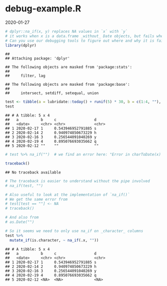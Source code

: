 debug-example.R
================
2020-01-27

``` r
# dplyr::na_if(x, y) replaces NA values in `x` with `y`
# it works when x is a data.frame _without_ Date objects, but fails when there is a Date in the df
# Can you use our debugging tools to figure out where and why it is failing?
library(dplyr)
```

    ## 
    ## Attaching package: 'dplyr'

    ## The following objects are masked from 'package:stats':
    ## 
    ##     filter, lag

    ## The following objects are masked from 'package:base':
    ## 
    ##     intersect, setdiff, setequal, union

``` r
test <- tibble(a = lubridate::today() + runif(5) * 30, b = c(1:4, ""), c = c(runif(4), ""), d = c(sample(letters, 4, replace = TRUE), ""))
test
```

    ## # A tibble: 5 x 4
    ##   a          b     c                 d    
    ##   <date>     <chr> <chr>             <chr>
    ## 1 2020-02-17 1     0.543946952791885 s    
    ## 2 2020-02-14 2     0.940974850673229 h    
    ## 3 2020-02-16 3     0.256544091040269 y    
    ## 4 2020-02-19 4     0.895076693035662 q    
    ## 5 2020-02-12 ""    ""                ""

``` r
# test %>% na_if("")  # we find an error here: "Error in charToDate(x) : character string is not in a standard unambiguous format"

traceback()
```

    ## No traceback available

``` r
# The traceback is easier to understand without the pipe involved
# na_if(test, "")

# Also useful to look at the implementation of `na_if()`
# We get the same error from
# test[test == ""] <- NA
# traceback()

# And also from
# as.Date("")

# So it seems we need to only use na_if on _character_ columns
test %>%
  mutate_if(is.character, ~ na_if(.x, ""))
```

    ## # A tibble: 5 x 4
    ##   a          b     c                 d    
    ##   <date>     <chr> <chr>             <chr>
    ## 1 2020-02-17 1     0.543946952791885 s    
    ## 2 2020-02-14 2     0.940974850673229 h    
    ## 3 2020-02-16 3     0.256544091040269 y    
    ## 4 2020-02-19 4     0.895076693035662 q    
    ## 5 2020-02-12 <NA>  <NA>              <NA>
